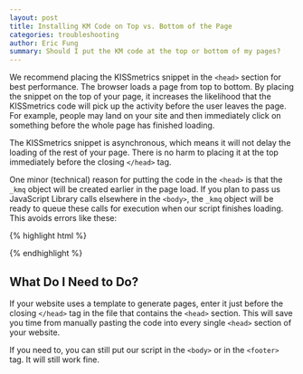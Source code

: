 ```yaml
---
layout: post
title: Installing KM Code on Top vs. Bottom of the Page
categories: troubleshooting
author: Eric Fung
summary: Should I put the KM code at the top or bottom of my pages?
---
```

We recommend placing the KISSmetrics snippet in the `<head>` section for best performance. The browser loads a page from top to bottom. By placing the snippet on the top of your page, it increases the likelihood that the KISSmetrics code will pick up the activity before the user leaves the page. For example, people may land on your site and then immediately click on something before the whole page has finished loading. 

The KISSmetrics snippet is asynchronous, which means it will not delay the loading of the rest of your page. There is no harm to placing it at the top immediately before the closing `</head>` tag.

One minor (technical) reason for putting the code in the `<head>` is that the `_kmq` object will be created earlier in the page load. If you plan to pass us JavaScript Library calls elsewhere in the `<body>`, the `_kmq` object will be ready to queue these calls for execution when our script finishes loading. This avoids errors like these:

{% highlight html %}
<script type="text/javascript">
// This order causes JavaScript errors: "ReferenceError: _kmq is not defined"
  _kmq.push(['record', 'My Event']);  //_kmq has not been instantiated yet
  ...	 
  var _kmq = _kmq || [];
  ...
</script>
{% endhighlight %}

## What Do I Need to Do?

If your website uses a template to generate pages, enter it just before the closing `</head>` tag in the file that contains the `<head>` section. This will save you time from manually pasting the code into every single `<head>` section of your website.

If you need to, you can still put our script in the `<body>` or in the `<footer>` tag. It will still work fine.
